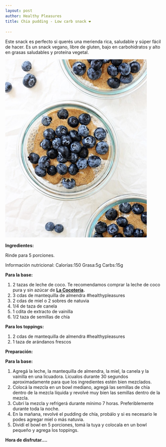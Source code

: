 ```yaml
---
layout: post
author: Healthy Pleasures
title: Chia pudding - Low carb snack ❤

---
```

Este snack es perfecto si querés una merienda rica, saludable y súper fácil de hacer. Es un snack vegano, libre de gluten, bajo en carbohidratos y alto en grasas saludables y proteína vegetal.

![](/images/Chiapudding.png)

**Ingredientes:**

Rinde para 5 porciones.

Información nutricional: Calorías:150  Grasa:5g  Carbs:15g

**Para la base:**

1. 2 tazas de leche de coco. Te recomendamos comprar la leche de coco pura y sin azúcar de [**La Cocotería**]()**.** 
2. 3 cdas de mantequilla de almendra #healthypleasures
3. 2 cdas de miel o 2 sobres de natuvia
4. 1/4 de taza de canela
5. 1 cdita de extracto de vainilla
6. 1/2 taza de semillas de chía

**Para los toppings:**

1. 2 cdas de mantequilla de almendra #healthypleasures
2. 1 taza de arándanos frescos

**Preparación:**

**Para la base:**

1. Agregá la leche, la mantequilla de almendra, la miel, la canela y la vainilla en una licuadora. Licualos durante 30 segundos aproximadamente para que los ingredientes estén bien mezclados.
2. Colocá la mezcla en un bowl mediano, agregá las semillas de chía dentro de la mezcla líquida y revolvé muy bien las semillas dentro de la mezcla.
3. Cubrí la mezcla y refrigerá durante mínimo 7 horas. Preferiblemente durante toda la noche.
4. En la mañana, revolvé el pudding de chía, probálo y si es necesario le podes agregar miel o más natuvia.
5. Dividí el bowl en 5 porciones, tomá la tuya y colocala en un bowl pequeño y agrega los toppings.

**Hora de disfrutar....**